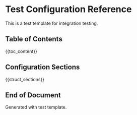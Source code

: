 # Test Configuration Reference

This is a test template for integration testing.

## Table of Contents

{{toc_content}}

## Configuration Sections

{{struct_sections}}

## End of Document

Generated with test template.